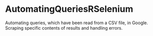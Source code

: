 # AutomatingQueriesRSelenium
Automating queries, which have been read from a CSV file, in Google. Scraping specific contents of results and handling errors.
